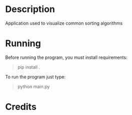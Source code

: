 # Description
Application used to visualize common sorting algorithms

# Running
Before running the program, you must install requirements:
> pip install .

To run the program just type:
> python main.py

# Credits
